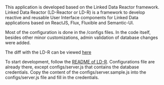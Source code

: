 This application is developed based on the Linked Data Reactor framework. Linked Data Reactor (LD-Reactor or LD-R) is a framework to develop reactive and reusable User Interface components for Linked Data applications based on ReactJS, Flux, Fluxible and Semantic-UI. 

Most of the configuration is done in the /configs files. In the code itself, besides other minor customizations, admin validation of database changes were added. 

The diff with the LD-R can be viewed [here](https://github.com/ali1k/ld-r/compare/master...charlie42:master) 

To start development, follow the [README of LD-R](https://github.com/ali1k/ld-r). Configurations file are already there, except configs/server.js that contains the database credentials. Copy the content of the configs/server.sample.js into the configs/server.js file and fill in the credentials.